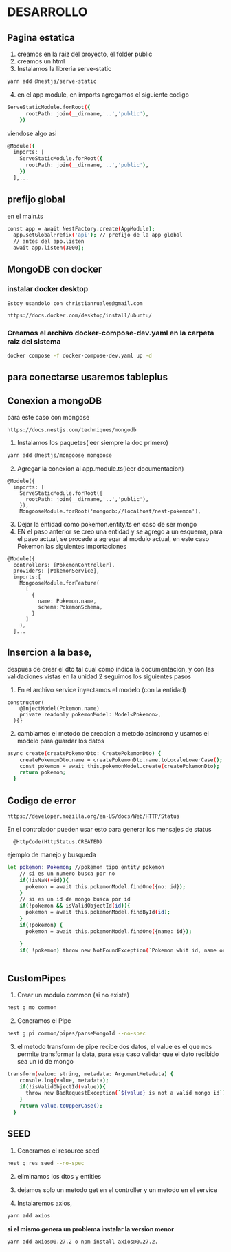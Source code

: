 # DESARROLLO
## Pagina estatica 
1. creamos en la raiz del proyecto, el folder public
2. creamos un html
3. Instalamos la libreria serve-static
```bash
yarn add @nestjs/serve-static
```
4. en el app module, en imports agregamos el siguiente codigo
```bash
ServeStaticModule.forRoot({
      rootPath: join(__dirname,'..','public'),
    })
```
viendose algo asi
```bash
@Module({
  imports: [
    ServeStaticModule.forRoot({
      rootPath: join(__dirname,'..','public'),
    })
  ],...
```
## prefijo global

en el main.ts
```bash
const app = await NestFactory.create(AppModule);
  app.setGlobalPrefix('api'); // prefijo de la app global
  // antes del app.listen
  await app.listen(3000);
```

## MongoDB con docker

### instalar docker desktop
```
Estoy usandolo con christianruales@gmail.com
```
```
https://docs.docker.com/desktop/install/ubuntu/
```

### Creamos el archivo docker-compose-dev.yaml en la carpeta raiz del sistema

```bash
docker compose -f docker-compose-dev.yaml up -d
```

## para conectarse usaremos tableplus



## Conexion a mongoDB
para este caso con mongose

```
https://docs.nestjs.com/techniques/mongodb
```

1. Instalamos los paquetes(leer siempre la doc primero)
```bash
yarn add @nestjs/mongoose mongoose
```
2. Agregar la conexion al app.module.ts(leer documentacion)
```
@Module({
  imports: [
    ServeStaticModule.forRoot({
      rootPath: join(__dirname,'..','public'),
    }),
    MongooseModule.forRoot('mongodb://localhost/nest-pokemon'),
```

3. Dejar la entidad como pokemon.entity.ts en caso de ser mongo
4. EN el paso anterior se creo una entidad y se agrego a un esquema, para el paso actual, se procede a agregar al modulo actual, en este caso Pokemon las siguientes importaciones

```
@Module({
  controllers: [PokemonController],
  providers: [PokemonService],
  imports:[
    MongooseModule.forFeature(
      [
        {
          name: Pokemon.name,
          schema:PokemonSchema,
        }
      ]
    ),
  ]...
```

## Insercion a la base,
despues de crear el dto tal cual como indica la documentacion, y con las validaciones vistas en la unidad 2 seguimos los siguientes pasos

1. En el archivo service inyectamos el modelo (con la entidad)
```
constructor(
    @InjectModel(Pokemon.name)
    private readonly pokemonModel: Model<Pokemon>,
  ){}
```

2. cambiamos el metodo de creacion a metodo asincrono y usamos el modelo para guardar los datos

```bash
async create(createPokemonDto: CreatePokemonDto) {
    createPokemonDto.name = createPokemonDto.name.toLocaleLowerCase();
    const pokemon = await this.pokemonModel.create(createPokemonDto);
    return pokemon;
  }
```

## Codigo de error
```
https://developer.mozilla.org/en-US/docs/Web/HTTP/Status
```

En el controlador pueden usar esto para generar los mensajes de status
```
  @HttpCode(HttpStatus.CREATED)
```

ejemplo de manejo y busqueda
```bash
let pokemon: Pokemon; //pokemon tipo entity pokemon
    // si es un numero busca por no
    if(!isNaN(+id)){
      pokemon = await this.pokemonModel.findOne({no: id});
    }
    // si es un id de mongo busca por id
    if(!pokemon && isValidObjectId(id)){
      pokemon = await this.pokemonModel.findById(id);
    }
    if(!pokemon) {
      pokemon = await this.pokemonModel.findOne({name: id});

    } 
    if( !pokemon) throw new NotFoundException(`Pokemon whit id, name or no ${id} not found`);
    
```

## CustomPipes

1. Crear un modulo common (si no existe)
```bash
nest g mo common
```

2. Generamos el Pipe
```bash
nest g pi common/pipes/parseMongoId --no-spec
```

3. el metodo transform de pipe recibe dos datos, el value es el que nos permite transformar la data, para este caso validar que el dato recibido sea un id de mongo

```bash
transform(value: string, metadata: ArgumentMetadata) {
    console.log(value, metadata);
    if(!isValidObjectId(value)){
      throw new BadRequestException(`${value} is not a valid mongo id`);
    }
    return value.toUpperCase();
  }
```

## SEED

1. Generamos el resource seed
```bash
nest g res seed --no-spec
```
2. eliminamos los dtos y entities
3. dejamos solo un metodo get en el controller y un metodo en el service

4. Instalaremos axios, 
```bash
yarn add axios
```

**si el mismo genera un problema instalar la version menor**

```bash
yarn add axios@0.27.2 o npm install axios@0.27.2.
```